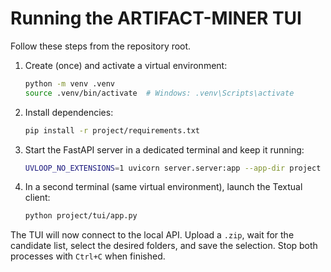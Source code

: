 # Running the ARTIFACT-MINER TUI

Follow these steps from the repository root.

1. Create (once) and activate a virtual environment:
   ```bash
   python -m venv .venv
   source .venv/bin/activate  # Windows: .venv\Scripts\activate
   ```
2. Install dependencies:
   ```bash
   pip install -r project/requirements.txt
   ```
3. Start the FastAPI server in a dedicated terminal and keep it running:
   ```bash
   UVLOOP_NO_EXTENSIONS=1 uvicorn server.server:app --app-dir project --loop asyncio --http h11 --reload
   ```
4. In a second terminal (same virtual environment), launch the Textual client:
   ```bash
   python project/tui/app.py
   ```

The TUI will now connect to the local API. Upload a `.zip`, wait for the candidate list, select the desired folders, and save the selection. Stop both processes with `Ctrl+C` when finished.
